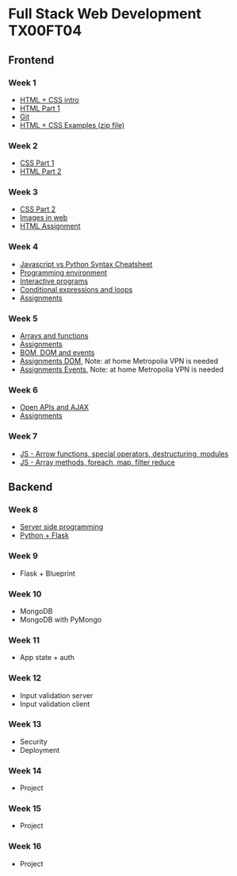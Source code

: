 # Full Stack Web Development TX00FT04

## Frontend

### Week 1

- [HTML + CSS intro](HTML+CSS/1-HTML-CSS-intro.pdf)
- [HTML Part 1](HTML+CSS/2-HTML-1.pdf)
- [Git](git.md)
- [HTML + CSS Examples (zip file)](HTML+CSS/html-css-examples.zip)

### Week 2

- [CSS Part 1](HTML+CSS/3-CSS-1.pdf)
- [HTML Part 2](HTML+CSS/4-HTML-2.pdf)

### Week 3

- [CSS Part 2](HTML+CSS/5-CSS-2.pdf)
- [Images in web](https://developer.mozilla.org/en-US/docs/Web/Media/Guides/Formats/Image_types)
- [HTML Assignment](https://github.com/ilkkamtk/html-css-assignment)

### Week 4

- [Javascript vs Python Syntax Cheatsheet](https://medium.com/geekculture/javascript-vs-python-syntax-cheatsheet-9bc7c59599c6)
- [Programming environment](https://github.com/ilkkamtk/JavaScript-english/blob/main/ohjelmointiymparisto.md)
- [Interactive programs](https://github.com/ilkkamtk/JavaScript-english/blob/main/vuorovaikutteiset_ohjelmat.md)
- [Conditional expressions and loops](https://github.com/ilkkamtk/JavaScript-english/blob/main/valinta-toistorakenteet.md)
- [Assignments](https://github.com/ilkkamtk/JavaScript-english/blob/main/assignments.md#module-1-interactive-programs--conditional-expressions-and-loops)

### Week 5

- [Arrays and functions](https://github.com/ilkkamtk/JavaScript-english/blob/main/taulukot-funktiot.md)
- [Assignments](https://github.com/ilkkamtk/JavaScript-english/blob/main/assignments.md#module-2-arrays-and-functions)
- [BOM, DOM and events](https://github.com/ilkkamtk/JavaScript-english/blob/main/BOM-DOM-event.md)
- [Assignments DOM](https://github.com/ilkkamtk/web-ohjelmoinnin-perusteet/blob/main/JS-recap3.md#assignments), Note: at home Metropolia VPN is needed
- [Assignments Events](https://github.com/ilkkamtk/web-ohjelmoinnin-perusteet/blob/main/JS-recap4.md#assignments), Note: at home Metropolia VPN is needed

### Week 6

- [Open APIs and AJAX](https://github.com/ilkkamtk/JavaScript-english/blob/main/apit-ajax.md)
- [Assignments](https://github.com/ilkkamtk/web-ohjelmoinnin-perusteet/blob/main/JS-recap5.md#assignments)

### Week 7

- [JS - Arrow functions, special operators, destructuring, modules](https://github.com/ilkkamtk/WSK/blob/main/Week2/AdvancedJavaScript1.md)
- [JS - Array methods, foreach, map, filter reduce](https://github.com/ilkkamtk/WSK/blob/main/Week2/AdvancedJavascript2.md)

## Backend

### Week 8
- [Server side programming](https://github.com/ilkkamtk/WSK/blob/main/Week3/01-server-side-programming.md)
- [Python + Flask](week10/python+flask.md)



### Week 9

- Flask + Blueprint

### Week 10

- MongoDB
- MongoDB with PyMongo

### Week 11

- App state + auth

### Week 12

- Input validation server
- Input validation client

### Week 13

- Security
- Deployment

### Week 14

- Project

### Week 15

- Project

### Week 16

- Project
